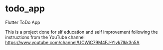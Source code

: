 # todo_app
 Flutter ToDo App

This is a project done for slf education and self improvement following the instructions from the YouTube channel https://www.youtube.com/channel/UCWiC79M4FJ-Ylvk7lkk3n5A


